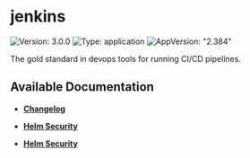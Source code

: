 # jenkins

![Version: 3.0.0](https://img.shields.io/badge/Version-3.0.0-informational?style=flat-square) ![Type: application](https://img.shields.io/badge/Type-application-informational?style=flat-square) ![AppVersion: "2.384"](https://img.shields.io/badge/AppVersion-"2.384"-informational?style=flat-square)

The gold standard in devops tools for running CI/CD pipelines.

## Available Documentation

- [**Changelog**](CHANGELOG)

- [**Helm Security**](container-security)

- [**Helm Security**](helm-security)

